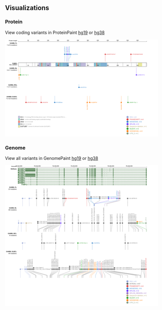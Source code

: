 ## Visualizations
### Protein
View coding variants in ProteinPaint [hg19](https://morinlab.github.io/LLMPP/GAMBL/FUBP1_protein.html)  or [hg38](https://morinlab.github.io/LLMPP/GAMBL/FUBP1_protein_hg38.html)

![](images/proteinpaint/FUBP1_NM_003902.svg)

### Genome
View all variants in GenomePaint [hg19](https://morinlab.github.io/LLMPP/GAMBL/FUBP1.html)  or [hg38](https://morinlab.github.io/LLMPP/GAMBL/FUBP1_hg38.html)

![](images/proteinpaint/FUBP1.svg)

